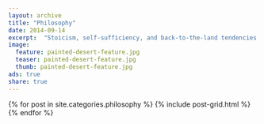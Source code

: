 ```yaml
---
layout: archive
title: "Philosophy"
date: 2014-09-14
excerpt:  "Stoicism, self-sufficiency, and back-to-the-land tendencies."
image:
  feature: painted-desert-feature.jpg
  teaser: painted-desert-feature.jpg
  thumb: painted-desert-feature.jpg
ads: true
share: true
---
```

<div class="tiles">
{% for post in site.categories.philosophy %}
  {% include post-grid.html %}
{% endfor %}
</div><!-- /.tiles -->